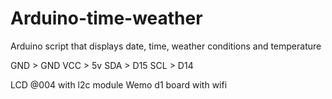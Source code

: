 # Arduino-time-weather
Arduino script that displays date, time, weather conditions and temperature

GND > GND
VCC > 5v
SDA > D15
SCL > D14

LCD @004 with l2c module
Wemo d1 board with wifi
